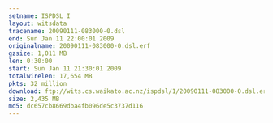 ```yaml
---
setname: ISPDSL I
layout: witsdata
tracename: 20090111-083000-0.dsl
end: Sun Jan 11 22:00:01 2009
originalname: 20090111-083000-0.dsl.erf
gzsize: 1,011 MB
len: 0:30:00
start: Sun Jan 11 21:30:01 2009
totalwirelen: 17,654 MB
pkts: 32 million
download: ftp://wits.cs.waikato.ac.nz/ispdsl/1/20090111-083000-0.dsl.erf.gz
size: 2,435 MB
md5: dc657cb8669dba4fb096de5c3737d116
---
```

